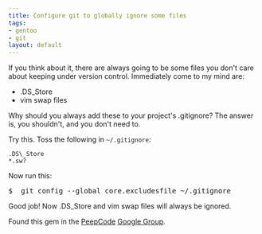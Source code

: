 ```yaml
--- 
title: Configure git to globally ignore some files
tags: 
- gentoo
- git
layout: default
---
```

If you think about it, there are always going to be some files you don't care about keeping under version control. Immediately come to my mind are:

 * .DS_Store
 * vim swap files

Why should you always add these to your project's .gitignore? The answer is, you shouldn't, and you don't need to.

Try this. Toss the following in `~/.gitignore`:

<pre><code>.DS\_Store
*.sw?</code></pre>

Now run this:

<pre class="terminal unix"><samp class="prompt shell">$ </samp> <kbd class="shell">git config --global core.excludesfile ~/.gitignore</kbd></pre>

Good job! Now .DS_Store and vim swap files will always be ignored.

Found this gem in the [PeepCode](http://www.peepcode.com) [Google Group](http://groups.google.com/group/peepcode/browse_thread/thread/fe6f9c1fc9d6e725).
